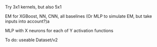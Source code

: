 Try 3x1 kernels, but also 5x1

EM for XGBoost, NN, CNN, all baselines
(Or MLP to simulate EM, but take inputs into account?)a


MLP with X neurons for each of Y activation functions

To do: useable Dataset/v2